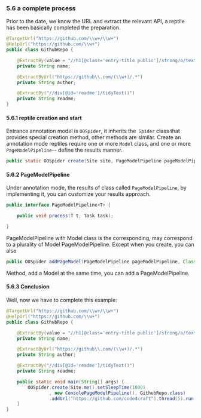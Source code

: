 ### 5.6 a complete process

Prior to the date, we know the URL and extract the relevant API, a reptile has been basically completed the preparation.

```java
@TargetUrl("https://github.com/\\w+/\\w+")
@HelpUrl("https://github.com/\\w+")
public class GithubRepo {

    @ExtractBy(value = "//h1[@class='entry-title public']/strong/a/text()", notNull = true)
    private String name;

    @ExtractByUrl("https://github\\.com/(\\w+)/.*")
    private String author;

    @ExtractBy("//div[@id='readme']/tidyText()")
    private String readme;
}
```
#### 5.6.1 reptile creation and start

Entrance annotation model is `OOSpider`, it inherits the` Spider` class that provides special creation method, other methods are similar. Create an annotation mode reptiles require one or more `Model` class, and one or more `PageModelPipeline`-- define the results manner.

```java
public static OOSpider create(Site site, PageModelPipeline pageModelPipeline, Class... pageModels);
```

#### 5.6.2 PageModelPipeline

Under annotation mode, the results of class called `PageModelPipeline`, by implementing it, you can customize your results approach.
```java
public interface PageModelPipeline<T> {

    public void process(T t, Task task);

}
```

PageModelPipeline with Model class is the corresponding, may correspond to a plurality of Model PageModelPipeline. Except when you create, you can also

```java
public OOSpider addPageModel(PageModelPipeline pageModelPipeline, Class... pageModels)
```

Method, add a Model at the same time, you can add a PageModelPipeline.

#### 5.6.3 Conclusion

Well, now we have to complete this example:

```java
@TargetUrl("https://github.com/\\w+/\\w+")
@HelpUrl("https://github.com/\\w+")
public class GithubRepo {

    @ExtractBy(value = "//h1[@class='entry-title public']/strong/a/text()", notNull = true)
    private String name;

    @ExtractByUrl("https://github\\.com/(\\w+)/.*")
    private String author;

    @ExtractBy("//div[@id='readme']/tidyText()")
    private String readme;

    public static void main(String[] args) {
        OOSpider.create(Site.me().setSleepTime(1000)
                , new ConsolePageModelPipeline(), GithubRepo.class)
                .addUrl("https://github.com/code4craft").thread(5).run();
    }
}
```
